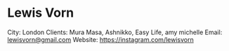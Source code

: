# Lewis Vorn

City: London
Clients: Mura Masa, Ashnikko, Easy Life, amy michelle
Email: lewisvorn@gmail.com
Website: https://instagram.com/lewisvorn